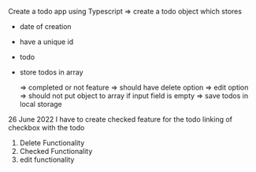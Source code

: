 Create a todo app using Typescript
=> create a todo object which stores

- date of creation
- have a unique id
- todo
- store todos in array

  => completed or not feature
  => should have delete option
  => edit option
  => should not put object to array if input field is empty
  => save todos in local storage

26 June 2022
I have to create checked feature for the todo
linking of checkbox with the todo

<!-- Now that I have simple UI built I will add the edit, delete functionality  -->

1. Delete Functionality
2. Checked Functionality
3. edit functionality

